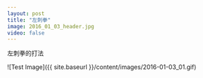 ```yaml
---
layout: post
title: "左刺拳"
image: 2016_01_03_header.jpg
video: false
---
```


左刺拳的打法

![Test Image]({{ site.baseurl }}/content/images/2016-01-03_01.gif)

